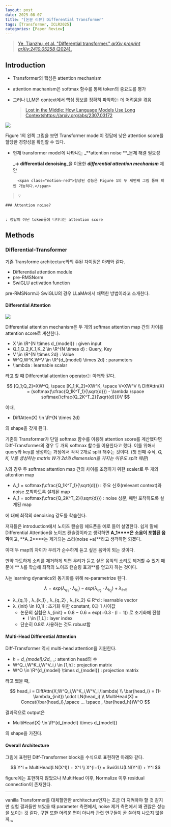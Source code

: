 ```yaml
---
layout: post
date: 2025-08-07
title: "[논문 리뷰] Differential Transformer"
tags: [Transformer, ICLR2025]
categories: [Paper Review]
---
```


> [Ye, Tianzhu, et al. "Differential transformer." ](https://arxiv.org/abs/2410.05258)[_arXiv preprint arXiv:2410.05258_](https://arxiv.org/abs/2410.05258)[ (2024).](https://arxiv.org/abs/2410.05258)



## Introduction

- Transformer의 핵심은 attention mechanism
- attention machanism은 softmax 함수를 통해 token의 중요도를 평가
- 그러나 LLM은 context에서 핵심 정보를 정확히 파악하는 데 어려움을 겪음

	> [Lost in the Middle: How Language Models Use Long Contextshttps://arxiv.org/abs/2307.03172](https://arxiv.org/abs/2307.03172)


![](https://prod-files-secure.s3.us-west-2.amazonaws.com/542b861c-36a8-4051-84e5-8804b6728dba/9083ea56-691a-4752-ae26-47f403431ac8/image.png?X-Amz-Algorithm=AWS4-HMAC-SHA256&X-Amz-Content-Sha256=UNSIGNED-PAYLOAD&X-Amz-Credential=ASIAZI2LB466WOMW5GFJ%2F20250928%2Fus-west-2%2Fs3%2Faws4_request&X-Amz-Date=20250928T100106Z&X-Amz-Expires=3600&X-Amz-Security-Token=IQoJb3JpZ2luX2VjEDIaCXVzLXdlc3QtMiJHMEUCIQCI4LVZIlCBcAIefOJ6l2mMkTLIvGwWa4qhPVH%2Frlb5eAIge60pDznSidy1BMiaD0CLGaGHWFaPAXOwKDnjIJW6L5oqiAQIu%2F%2F%2F%2F%2F%2F%2F%2F%2F%2F%2FARAAGgw2Mzc0MjMxODM4MDUiDJL8dRp0YMxOpJmnzCrcA1EJPVhofmCQEyXPiYY2BzOx2tRP7SiJhS5iT7TS9uBPJb5xnx4bHYh83E%2BZ0328Qqc5ptaqBVWBcABlNXMEu6wIXPbDucDea6hmwbIj3ieJqRI6jwRuJWbKg9Nxr9g5xNkvTU0tb2Hlkb1Dgusc1Nsrw9%2FV%2FBOoD4dIWaiIq6m6gtXitkqoiOzbz1Vi%2FaeVPO2uOWQhnu%2BZZLKbKFjJbBETysDX289qfaqB2OYlnlIgASOCmI%2BBnx6MKh8qJNOb8CbkLR529MxQO0pEwFUWOaLHZvh7dNiJr8WOmeo0xr3mH53hUiZekvCh9L%2BmoMvFPw7YYbIw3t1%2FBg6Y8aMn4LZu7Sg2eaMsJVHj9wpasRrJnBnxHKK%2BxP4ojt6Z0jwV2sNb1Ia2KKXV43NEo56%2Fw9PYl3iac12D3Voc2uwwpSLZ7Mav5RC23DXnqvZXDgBsdvUMcpi4iIa2Dj8gu5ShJQz0K8ogLYkfNsBauF07cNxl0gGm8hArRyQ9%2BsuOs5pGgNk5NQAd6PB2h9il0DxT9CBardkXQ39tS7kmQ%2BHd6KsyUbRh48RUivLIaE6Mk3KuwwL%2F6qTURGRXsOmdMZTv8WHfwiNp0vBRz%2FXUZJyeh5FSogsskwlKOv8T4N0uMJ6O5MYGOqUBH8TFF5pDzFQGAhvqt0SNj0RvOpfu7qblRv0Pwh4%2F1MhMpOH4vUfwrwvaaGpME56mTR6Qh%2FctIuE1AUnPIe6RmT%2Fto%2FEPRnT2swRC3oo6XQ4MOMulZGS63RlKx29lwBCmqxmWIo5ILY4jqdk1oSkOqpO4HGBzvtE0v1xLf%2B8lRG6jN5wjK20y2KRKJdgzf70ooSNUC8mfiT3fkOHq%2BH8GfPfQLGGP&X-Amz-Signature=46de37975adde3438fc29d2fcad8c701c78a484a61caa3a1ac67665ce2741797&X-Amz-SignedHeaders=host&x-amz-checksum-mode=ENABLED&x-id=GetObject)


Figure 1의 왼쪽 그림을 보면 Transformer model이 정답에 낮은 attention score를 할당한 경향성을 확인할 수 있다.

- 현재 transformer model에 나타나는 _**attention noise **_문제 해결 필요성

	_**→ differential denoising**_을 이용한 _**differential attention mechanism**_ 제안


		<span class="notion-red">향상된 성능은 Figure 1의 두 세번째 그림 통해 확인 가능하다.</span>


> 💡 


	### Attention noise?


	: 정답이 아닌 token들에 나타나는 attention score



## Methods



### Differential-Transformer


기존 Transforme architecture와의 주된 차이점은 아래와 같다.

- Differential attention module
- pre-RMSNorm
- SwiGLU activation function

pre-RMSNorm과 SwiGLU의 경우 LLaMA에서 채택한 방법이라고 소개한다.



#### Differential Attention


![](https://prod-files-secure.s3.us-west-2.amazonaws.com/542b861c-36a8-4051-84e5-8804b6728dba/116d70b2-1963-4810-9167-f4c7d8a06e8f/image.png?X-Amz-Algorithm=AWS4-HMAC-SHA256&X-Amz-Content-Sha256=UNSIGNED-PAYLOAD&X-Amz-Credential=ASIAZI2LB466WOMW5GFJ%2F20250928%2Fus-west-2%2Fs3%2Faws4_request&X-Amz-Date=20250928T100106Z&X-Amz-Expires=3600&X-Amz-Security-Token=IQoJb3JpZ2luX2VjEDIaCXVzLXdlc3QtMiJHMEUCIQCI4LVZIlCBcAIefOJ6l2mMkTLIvGwWa4qhPVH%2Frlb5eAIge60pDznSidy1BMiaD0CLGaGHWFaPAXOwKDnjIJW6L5oqiAQIu%2F%2F%2F%2F%2F%2F%2F%2F%2F%2F%2FARAAGgw2Mzc0MjMxODM4MDUiDJL8dRp0YMxOpJmnzCrcA1EJPVhofmCQEyXPiYY2BzOx2tRP7SiJhS5iT7TS9uBPJb5xnx4bHYh83E%2BZ0328Qqc5ptaqBVWBcABlNXMEu6wIXPbDucDea6hmwbIj3ieJqRI6jwRuJWbKg9Nxr9g5xNkvTU0tb2Hlkb1Dgusc1Nsrw9%2FV%2FBOoD4dIWaiIq6m6gtXitkqoiOzbz1Vi%2FaeVPO2uOWQhnu%2BZZLKbKFjJbBETysDX289qfaqB2OYlnlIgASOCmI%2BBnx6MKh8qJNOb8CbkLR529MxQO0pEwFUWOaLHZvh7dNiJr8WOmeo0xr3mH53hUiZekvCh9L%2BmoMvFPw7YYbIw3t1%2FBg6Y8aMn4LZu7Sg2eaMsJVHj9wpasRrJnBnxHKK%2BxP4ojt6Z0jwV2sNb1Ia2KKXV43NEo56%2Fw9PYl3iac12D3Voc2uwwpSLZ7Mav5RC23DXnqvZXDgBsdvUMcpi4iIa2Dj8gu5ShJQz0K8ogLYkfNsBauF07cNxl0gGm8hArRyQ9%2BsuOs5pGgNk5NQAd6PB2h9il0DxT9CBardkXQ39tS7kmQ%2BHd6KsyUbRh48RUivLIaE6Mk3KuwwL%2F6qTURGRXsOmdMZTv8WHfwiNp0vBRz%2FXUZJyeh5FSogsskwlKOv8T4N0uMJ6O5MYGOqUBH8TFF5pDzFQGAhvqt0SNj0RvOpfu7qblRv0Pwh4%2F1MhMpOH4vUfwrwvaaGpME56mTR6Qh%2FctIuE1AUnPIe6RmT%2Fto%2FEPRnT2swRC3oo6XQ4MOMulZGS63RlKx29lwBCmqxmWIo5ILY4jqdk1oSkOqpO4HGBzvtE0v1xLf%2B8lRG6jN5wjK20y2KRKJdgzf70ooSNUC8mfiT3fkOHq%2BH8GfPfQLGGP&X-Amz-Signature=62678fe505d1afb1544e551b4cc1464b201eca3e00ade55ecd5a31855b373912&X-Amz-SignedHeaders=host&x-amz-checksum-mode=ENABLED&x-id=GetObject)


Differential attention mechanism은 두 개의 softmax attention map 간의 차이를 attention score로 계산한다.

- X \in \R^{N \times d\_{model}} : given input
- Q\_1,Q\_2,K\_1,K\_2 \in \R^{N \times d} : Query, Key
- V \in \R^{N \times 2d} : Value
- W^Q,W^K,W^V \in \R^{d\_{model} \times 2d} : parameters
- \lambda : learnable scalar

라고 할 때 Differential attention operator는 아래와 같다.


$$
[Q_1;Q_2]=XW^Q, \space [K_1;K_2]=XW^K, \space V=XW^V \\
DiffAttn(X) = (softmax(\cfrac{Q_1K^T_1}{\sqrt{d}}) - \lambda \space softmax(\cfrac{Q_2K^T_2}{\sqrt{d}}))V
$$


이때,

- DiffAtten(X) \in \R^{N \times 2d}

의 shape을 갖게 된다.


기존의 Transformer가 단일 softmax 함수를 이용해 attention score를 계산했다면 Diff-Transformer의 경우 두 개의 softmax 함수를 이용한다고 했다. 이를 위해서 query와 key를 생성하는 과정에서 각각 2개로 split 해주는 것이다. <span class="notion-red">(첫 번째 수식, </span><span class="notion-red">_Q, K, V를 생성하는 matrix W가 2d의 dismension을 가지는 이유도 split 때문_</span><span class="notion-red">)</span>


 λ의 경우 두 softmax attention map 간의 차이를 조정하기 위한 scaler로 두 개의 attention map

- A\_1 = softmax(\cfrac{Q\_1K^T\_1}{\sqrt{d}}) : 주요 신호(relevant context)와 noise 포착하도록 설계된 map
- A\_1 = softmax(\cfrac{Q\_2K^T\_2}{\sqrt{d}}) : noise 성분, 패턴 포착하도록 설계된 map 

에 대해 최적의 denoising 강도를 학습한다.


저자들은 introduction에서 노이즈 캔슬링 헤드폰을 예로 들어 설명한다. 쉽게 말해 Differential Attention을 노이즈 캔슬링이라고 생각하면 **A\_1****은 소음이 포함된 음악**이고, **A\_2****는 제거되는 소리(noise +a)**라고 생각하면 되겠다. 


이때 두 map의 차이가 우리가 순수하게 듣고 싶은 음악이 되는 것이다. 


만약 과도하게 소리를 제거하게 되면 우리가 듣고 싶은 음악의 소리도 제거할 수 있기 때문에 ** λ를 학습해 최적의 노이즈 캔슬링 효과**를 얻고자 하는 것이다.


λ는 learning dynamics와 동기화를 위해 re-parametrize 된다.


$$
\lambda = exp(\lambda_{q_1} \cdot \lambda_{k_1}) - exp(\lambda_{q_2} \cdot \lambda_{k_2}) + \lambda_{init}
$$

- λ\_{q\_1} , λ\_{k\_1} , λ\_{q\_2} , λ\_{k\_2} ∈ R^d : learnable vector
- λ\_{init} \in (0,1) : 초기화 위한 constant, 0과 1 사이값
	- 논문의 실험은 λ\_{init} = 0.8 − 0.6 × exp(−0.3 · (l − 1)) 로 초기화해 진행
		- l \in [1,L] : layer index
	- 단순히 0.8로 사용하는 것도 robust함


#### **Multi-Head Differential Attention**


Diff-Transformer 역시 multi-head attention을 지원한다.

- _h = d\_{model}/2d__ _: attention head의 수
- W^Q\_i,W^K\_i,W^V\_i,i \in [1,h] : projection matrix
- W^O \in \R^{d\_{model} \times d\_{model}} : projection matrix

라고 했을 때,


$$
head_i = DiffAttn(X;W^Q_i,W^K_i,W^V_i,\lambda) \\
\bar{head_i} = (1-\lambda_{init}) \cdot LN(head_i) \\
MultiHead(X) = Concat(\bar{head_i},\space ... \space , \bar{head_h})W^O
$$


결과적으로 output은

- MultiHead(X) \in \R^{d\_{model} \times d\_{model}}

의 shape을 가진다.



#### Overall Architecture


그림에 표현된 Diff-Transformer block을 수식으로 표현하면 아래와 같다.


$$
Y^l = MultiHead(LN(X^l)) + X^l \\
X^{l+1} = SwiGLU(LN(Y^l)) + Y^l
$$


figure에는 표현하지 않았으나 MultiHead 이후, Normalize 이후 residual connection이 존재한다.


---


vanilla Transformer를 대체할만한 architecture인지는 조금 더 지켜봐야 할 것 같지만 실험 결과들만 보았을 때 parameter 측면에서, noise 제거 측면에서 꽤 괜찮은 성능을 보이는 것 같다. 구현 또한 어려운 편이 아니라 관련 연구들이 곧 쏟아져 나오지 않을까,,,

